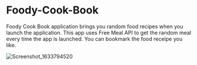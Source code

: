 # Foody-Cook-Book
Foody Cook Book application brings you random food recipes when you launch the application. This app uses Free Meal API to get the random meal every time the app is launched. You can bookmark the food receipe you like.


![Screenshot_1633794520](https://user-images.githubusercontent.com/84164205/136665406-2bff4249-47a3-4b02-a1dc-a7393b872818.png)
